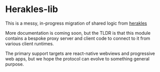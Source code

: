 # Herakles-lib

This is a messy, in-progress migration of shared logic from [herakles](https://github.com/samizdapp/herakles)

More documentation is coming soon, but the TLDR is that this module contains a bespoke proxy server and client code to connect to it from various client runtimes.

The primary support targets are react-native webviews and progressive web apps, but we hope the protocol can evolve to something general purpose.
